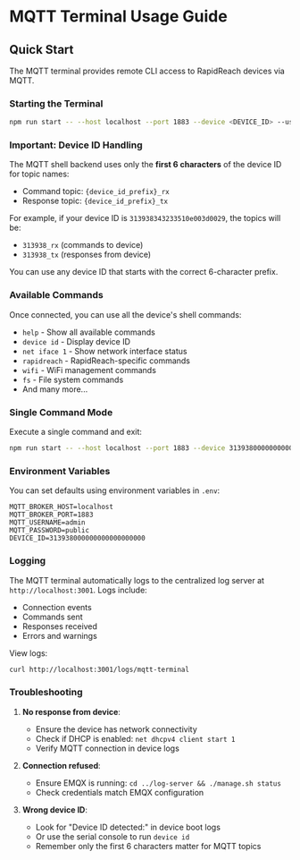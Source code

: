 # MQTT Terminal Usage Guide

## Quick Start

The MQTT terminal provides remote CLI access to RapidReach devices via MQTT.

### Starting the Terminal

```bash
npm run start -- --host localhost --port 1883 --device <DEVICE_ID> --username admin --password public
```

### Important: Device ID Handling

The MQTT shell backend uses only the **first 6 characters** of the device ID for topic names:
- Command topic: `{device_id_prefix}_rx`
- Response topic: `{device_id_prefix}_tx`

For example, if your device ID is `313938343233510e003d0029`, the topics will be:
- `313938_rx` (commands to device)
- `313938_tx` (responses from device)

You can use any device ID that starts with the correct 6-character prefix.

### Available Commands

Once connected, you can use all the device's shell commands:

- `help` - Show all available commands
- `device id` - Display device ID
- `net iface 1` - Show network interface status
- `rapidreach` - RapidReach-specific commands
- `wifi` - WiFi management commands
- `fs` - File system commands
- And many more...

### Single Command Mode

Execute a single command and exit:

```bash
npm run start -- --host localhost --port 1883 --device 313938000000000000000000 --username admin --password public --command "device id"
```

### Environment Variables

You can set defaults using environment variables in `.env`:

```env
MQTT_BROKER_HOST=localhost
MQTT_BROKER_PORT=1883
MQTT_USERNAME=admin
MQTT_PASSWORD=public
DEVICE_ID=313938000000000000000000
```

### Logging

The MQTT terminal automatically logs to the centralized log server at `http://localhost:3001`. Logs include:
- Connection events
- Commands sent
- Responses received
- Errors and warnings

View logs:
```bash
curl http://localhost:3001/logs/mqtt-terminal
```

### Troubleshooting

1. **No response from device**: 
   - Ensure the device has network connectivity
   - Check if DHCP is enabled: `net dhcpv4 client start 1`
   - Verify MQTT connection in device logs

2. **Connection refused**:
   - Ensure EMQX is running: `cd ../log-server && ./manage.sh status`
   - Check credentials match EMQX configuration

3. **Wrong device ID**:
   - Look for "Device ID detected:" in device boot logs
   - Or use the serial console to run `device id`
   - Remember only the first 6 characters matter for MQTT topics

